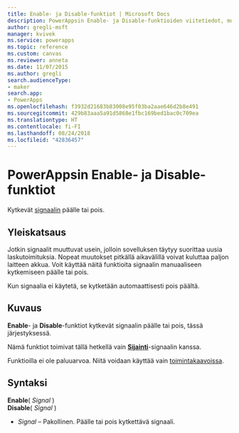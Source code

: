 ```yaml
---
title: Enable- ja Disable-funktiot | Microsoft Docs
description: PowerAppsin Enable- ja Disable-funktioiden viitetiedot, mukaan lukien syntaksi ja esimerkit
author: gregli-msft
manager: kvivek
ms.service: powerapps
ms.topic: reference
ms.custom: canvas
ms.reviewer: anneta
ms.date: 11/07/2015
ms.author: gregli
search.audienceType:
- maker
search.app:
- PowerApps
ms.openlocfilehash: f3932d21683b83008e95f03ba2aae646d2b8e491
ms.sourcegitcommit: 429b83aaa5a91d5868e1fbc169bed1bac0c709ea
ms.translationtype: HT
ms.contentlocale: fi-FI
ms.lasthandoff: 08/24/2018
ms.locfileid: "42836457"
---
```

# <a name="enable-and-disable-functions-in-powerapps"></a>PowerAppsin Enable- ja Disable-funktiot
Kytkevät [signaalin](signals.md) päälle tai pois.

## <a name="overview"></a>Yleiskatsaus
Jotkin signaalit muuttuvat usein, jolloin sovelluksen täytyy suorittaa uusia laskutoimituksia.  Nopeat muutokset pitkällä aikavälillä voivat kuluttaa paljon laitteen akkua. Voit käyttää näitä funktioita signaalin manuaaliseen kytkemiseen päälle tai pois.

Kun signaalia ei käytetä, se kytketään automaattisesti pois päältä.

## <a name="description"></a>Kuvaus
**Enable**- ja **Disable**-funktiot kytkevät signaalin päälle tai pois, tässä järjestyksessä.

Nämä funktiot toimivat tällä hetkellä vain **[Sijainti](signals.md)**-signaalin kanssa.

Funktioilla ei ole paluuarvoa. Niitä voidaan käyttää vain [toimintakaavoissa](../working-with-formulas-in-depth.md).

## <a name="syntax"></a>Syntaksi
**Enable**( *Signal* )<br>**Disable**( *Signal* )

* *Signal* – Pakollinen.  Päälle tai pois kytkettävä signaali.

